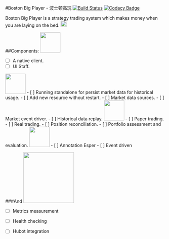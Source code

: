 #Boston Big Player - 波士顿高玩
[![Build Status](https://travis-ci.org/kidylee/BostonBigPlayer.svg?branch=master)](https://travis-ci.org/kidylee/BostonBigPlayer) [![Codacy Badge](https://api.codacy.com/project/badge/grade/42a0d576c0dd4243ad425560246c95bd)](https://www.codacy.com/app/kidylee/BostonBigPlayer) 

Boston Big Player is a strategy trading system which makes money when you are laying on the bed. <img src="http://emojipedia-us.s3.amazonaws.com/cache/82/93/82931f445fd564732e1ad09208b85e8a.png" width="20">

##Components:
<img src="http://content.sportslogos.net/logos/7/151/full/y71myf8mlwlk8lbgagh3fd5e0.gif" width="64">
 - [ ] A native client.
 - [ ] UI Staff.

<img src="http://content.sportslogos.net/logos/53/53/full/671.png" width="64">
 - [ ] Running standalone for persist market data for historical usage.
 - [ ] Add new resource without restart.
 - [ ] Market data sources.
 - [ ] Market event driver.
 - [ ] Historical data replay.

<img src="http://content.sportslogos.net/logos/1/3/full/venf9fmhgnsawnxxvehf.png" width="64">
 - [ ] Paper trading.
 - [ ] Real trading.
 - [ ] Position reconciliation.
 - [ ] Portfolio assessment and evaluation.

<img src="http://content.sportslogos.net/logos/6/213/full/slhg02hbef3j1ov4lsnwyol5o.png" width="64">
 - [ ] Annotation Esper
 - [ ] Event driven

###And 
<img src="http://static.coach.com/aapz_prd/on/demandware.static/-/Library-Sites-globalLibrary/default/dw42266d79/images/logo_sprite/Coach-NA-logo.png" width = "160">
 - [ ] Metrics measurement
 - [ ] Health checking
 - [ ] Hubot integration


